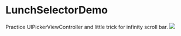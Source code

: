LunchSelectorDemo
=================
Practice UIPickerViewController and little trick for infinity scroll bar.
![](https://docs.google.com/uc?authuser=0&id=0B-krfmFjYr8KdUIycGNjU2tESUU&export=download)
